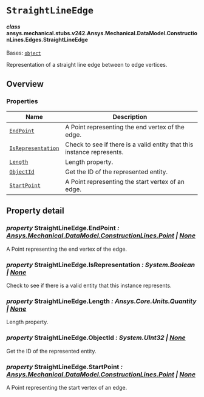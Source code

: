 # `StraightLineEdge`

<a id="ansys.mechanical.stubs.v242.Ansys.Mechanical.DataModel.ConstructionLines.Edges.StraightLineEdge"></a>

#### *class* ansys.mechanical.stubs.v242.Ansys.Mechanical.DataModel.ConstructionLines.Edges.StraightLineEdge

Bases: [`object`](https://docs.python.org/3/library/functions.html#object)

Representation of a straight line edge between to edge vertices.

<!-- !! processed by numpydoc !! -->

<a id="overview"></a>

## Overview

### Properties

| Name | Description |
|-------------------------------------------------------------------------------------------------------------------------------------------------------|------------------------------------------------------------------------|
| [`EndPoint`](#StraightLineEdge.EndPoint)                 | A Point representing the end vertex of the edge.                       |
| [`IsRepresentation`](#StraightLineEdge.IsRepresentation) | Check to see if there is a valid entity that this instance represents. |
| [`Length`](#StraightLineEdge.Length)                     | Length property.                                                       |
| [`ObjectId`](#StraightLineEdge.ObjectId)                 | Get the ID of the represented entity.                                  |
| [`StartPoint`](#StraightLineEdge.StartPoint)             | A Point representing the start vertex of an edge.                      |

<a id="property-detail"></a>

## Property detail

<a id="StraightLineEdge.EndPoint"></a>

### *property* StraightLineEdge.EndPoint *: [Ansys.Mechanical.DataModel.ConstructionLines.Point](../Point.md#ansys.mechanical.stubs.v242.Ansys.Mechanical.DataModel.ConstructionLines.Point) | [None](https://docs.python.org/3/library/constants.html#None)*

A Point representing the end vertex of the edge.

<!-- !! processed by numpydoc !! -->

<a id="StraightLineEdge.IsRepresentation"></a>

### *property* StraightLineEdge.IsRepresentation *: System.Boolean | [None](https://docs.python.org/3/library/constants.html#None)*

Check to see if there is a valid entity that this instance represents.

<!-- !! processed by numpydoc !! -->

<a id="StraightLineEdge.Length"></a>

### *property* StraightLineEdge.Length *: Ansys.Core.Units.Quantity | [None](https://docs.python.org/3/library/constants.html#None)*

Length property.

<!-- !! processed by numpydoc !! -->

<a id="StraightLineEdge.ObjectId"></a>

### *property* StraightLineEdge.ObjectId *: System.UInt32 | [None](https://docs.python.org/3/library/constants.html#None)*

Get the ID of the represented entity.

<!-- !! processed by numpydoc !! -->

<a id="StraightLineEdge.StartPoint"></a>

### *property* StraightLineEdge.StartPoint *: [Ansys.Mechanical.DataModel.ConstructionLines.Point](../Point.md#ansys.mechanical.stubs.v242.Ansys.Mechanical.DataModel.ConstructionLines.Point) | [None](https://docs.python.org/3/library/constants.html#None)*

A Point representing the start vertex of an edge.

<!-- !! processed by numpydoc !! -->

